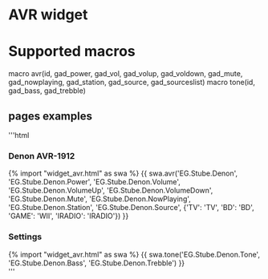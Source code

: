 # AVR widget

# Supported macros
macro avr(id, gad_power, gad_vol, gad_volup, gad_voldown, gad_mute, gad_nowplaying, gad_station, gad_source, gad_sourceslist)
macro tone(id, gad_bass, gad_trebble)

## pages examples

'''html
	<div class="block">
		<div class="set-2" data-role="collapsible-set" data-theme="c" data-content-theme="a" data-mini="true">
			<div data-role="collapsible" data-collapsed="false">
				<h3>Denon AVR-1912</h3>
				{% import "widget_avr.html" as swa %}
				{{ swa.avr('EG.Stube.Denon', 'EG.Stube.Denon.Power', 'EG.Stube.Denon.Volume', 'EG.Stube.Denon.VolumeUp', 'EG.Stube.Denon.VolumeDown', 'EG.Stube.Denon.Mute', 'EG.Stube.Denon.NowPlaying', 'EG.Stube.Denon.Station', 'EG.Stube.Denon.Source', {'TV': 'TV', 'BD': 'BD', 'GAME': 'WII', 'IRADIO': 'IRADIO'}) }}
			</div>
			<div data-role="collapsible" data-collapsed="true">
				<h3>Settings</h3>
				{% import "widget_avr.html" as swa %}
				{{ swa.tone('EG.Stube.Denon.Tone', 'EG.Stube.Denon.Bass', 'EG.Stube.Denon.Trebble') }}
			</div>
		</div>
	</div>
    </blockquote>
'''
